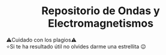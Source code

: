 <h1 align="center">Repositorio de Ondas y Electromagnetismos</h1>

⚠️Cuidado con los plagios⚠️<br>
⭐Si te ha resultado útil no olvides darme una estrellita 😉

